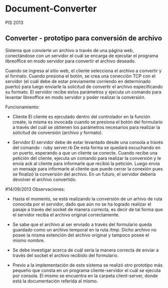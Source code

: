 Document-Converter
==================

PIS 2013

Converter - prototipo para conversión de archivo
------------------------------------------------

Sistema que convierte un archivo a través de una página web, conectándose con un servidor 
el cuál se encarga de ejecutar el programa libreoffice en modo servidor para convertir el 
archivo deseado.

Cuando se ingresa al sitio web, el cliente selecciona el archivo a convertir y el formato. 
Cuando presiona el botón, se crea una conección TCP con el servidor (el cuál debe de estar 
previamente corriendo en determinado puerto) para luego enviarle la solicitud de convertir 
el archivo especificando su formato.
El servidor recibe estos parámetros y ejecuta un comando para levantar libreoffice en modo 
servidor y poder realizar la conversión.

Funcionamiento:

* Cliente
El cliente es ejecutado dentro del controlador en la función create, la misma es invocada 
cuando se presiona el botón del formulario a través del cuál se obtienen los parámetros 
necesarios para realizar la solicitud de conversión (archivo y formato).


* Servidor
El servidor debe de estar levantado desde una consola a través del comando : ruby server.rb
De esta forma se quedará escuchando en un puerto, esperando a que un cliente se conecte. 
Cuando recibe una petición del cliente, ejecuta un comando para realizar la conversión y 
le envía ack al cliente para informarle que recibió la petición. Luego envía un mensaje 
para informarle al cliente que puede cerrar la conexión pues se finalizó la conversión del
archivo. En un futuro, el servidor debería devolver el archivo convertido. 


#14/09/2013
Observaciones: 

* Hasta el momento, se está realizando la conversión de un arhivo de ruta conocida por el
servidor, dado que aún no se ha logrado realizar el pasaje a través del socket de manera 
correcta,  es decir de tal forma que el servidor reciba el archivo original correctamente. 

* Se sabe que el archivo al ser enviado a través del formulario queda guardado como un archivo 
temporal en la ruta /tmp. Dicho archivo no posee la misma extención del archivo original y 
tampoco posee el mismo nombre.

* Se debe investigar acerca de cuál sería la manera correcta de enviar a través del socket 
el archivo recibido del formulario.

* Previo a la implementación de este sistema se realizó otro prototipo más pequeño que consta 
en un programa cliente-servidor el cuál se ejecuta por consola. El mismo se encuentra en la 
carpeta client-server, donde está la documentación referida al mismo.

